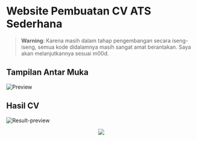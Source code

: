 # Website Pembuatan CV ATS Sederhana

> **Warning**: Karena masih dalam tahap pengembangan secara iseng-iseng, semua kode didalamnya masih sangat amat berantakan. Saya akan melanjutkannya sesuai m00d.

## Tampilan Antar Muka
![Preview](https://github.com/sukalaper/fundamental-pemrograman/assets/65320033/8b484275-7f49-4b31-a193-c3e8893b46b9)

## Hasil CV
![Result-preview](https://github.com/sukalaper/fundamental-pemrograman/assets/65320033/f3153a34-b9b0-49fa-aac6-707a98230f58)

<p align="center"><img src="https://raw.githubusercontent.com/catppuccin/catppuccin/main/assets/footers/gray0_ctp_on_line.svg?sanitize=true" /></p>
